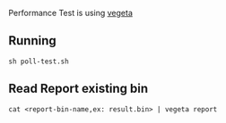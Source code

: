 Performance Test is using [vegeta](https://github.com/tsenart/vegeta)
## Running
```sh poll-test.sh```
## Read Report existing bin
```cat <report-bin-name,ex: result.bin> | vegeta report```
